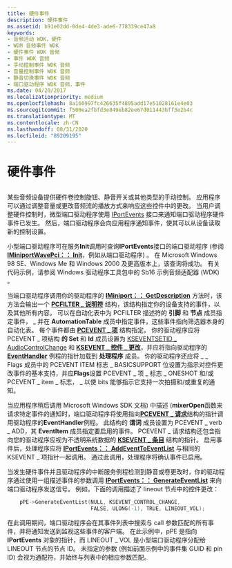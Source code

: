 ```yaml
---
title: 硬件事件
description: 硬件事件
ms.assetid: b91e02dd-0de4-4de3-ade6-778339ce47a8
keywords:
- 音频活动 WDK，硬件
- WDM 音频事件 WDK
- 硬件事件 WDK 音频
- 事件 WDK 音频
- 手动控制事件 WDK 音频
- 音量控制事件 WDK 音频
- 静音切换事件 WDK 音频
- 端口驱动程序 WDK 音频，事件
ms.date: 04/20/2017
ms.localizationpriority: medium
ms.openlocfilehash: 8a160997fc426635f4895add17e51028161e4e03
ms.sourcegitcommit: f500ea2fbfd3e849eb82ee67d011443bff3e2b4c
ms.translationtype: MT
ms.contentlocale: zh-CN
ms.lasthandoff: 08/31/2020
ms.locfileid: "89209195"
---
```

# <a name="hardware-events"></a>硬件事件


## <span id="hardware_events"></span><span id="HARDWARE_EVENTS"></span>


某些音频设备提供硬件卷控制旋钮、静音开关或其他类型的手动控制。 应用程序可以通过调整音量或更改音频流的播放方式来响应这些控件中的更改。 当用户调整硬件控制时，微型端口驱动程序使用 [IPortEvents](/windows-hardware/drivers/ddi/portcls/nn-portcls-iportevents) 接口来通知端口驱动程序硬件事件已发生。 然后，端口驱动程序会向应用程序通知事件，使其可以从设备读取新的控制设置。

小型端口驱动程序可在服务**Init**调用时查询**IPortEvents**接口的端口驱动程序 (参阅[**IMiniportWavePci：： Init**](/windows-hardware/drivers/ddi/portcls/nf-portcls-iminiportwavepci-init)，例如从端口驱动程序) 。 在 Microsoft Windows 98 SE、Windows Me 和 Windows 2000 及更高版本上，该查询将成功。 有关代码示例，请参阅 Windows 驱动程序工具包中的 Sb16 示例音频适配器 (WDK) 。

当端口驱动程序调用你的驱动程序的 [**IMiniport：： GetDescription**](/windows-hardware/drivers/ddi/portcls/nf-portcls-iminiport-getdescription) 方法时，该方法会输出一个 [**PCFILTER \_ 说明符**](/windows-hardware/drivers/ddi/portcls/ns-portcls-pcfilter_descriptor) 结构，该结构指定你的设备支持的事件，以及其他所有内容。 可以在自动化表中为 PCFILTER 描述符的 **引脚** 和 **节点** 成员指定事件， \_ 并在 **AutomationTable** 成员中指定事件，这些事件指向筛选器本身的自动化表。 每个事件都由 [**PCEVENT \_ 项**](/windows-hardware/drivers/ddi/portcls/ns-portcls-pcevent_item) 结构指定。 你的驱动程序应将 PCEVENT \_ 项结构 **的 Set** 和 **Id** 成员设置为 [KSEVENTSETID \_ AudioControlChange](./kseventsetid-audiocontrolchange.md) 和 [**KSEVENT \_ 控件 \_ 更改**](./ksevent-control-change.md)，并应将指向驱动程序的 [**EventHandler**](/windows-hardware/drivers/ddi/portcls/nc-portcls-pcpfnevent_handler) 例程的指针加载到 **处理程序** 成员。 你的驱动程序还应将 \_ \_ Flags 成员中的 PCEVENT ITEM 标志 \_ BASICSUPPORT 位设置为指示对控件更改事件的基本支持，并应**Flags**设置 PCEVENT \_ 项 \_ 标志 \_ ONESHOT 和/或 PCEVENT \_ item \_ 标志， \_ 以使 bits 能够指示它支持一次拍摄和/或重复的通知。

当应用程序稍后调用 Microsoft Windows SDK 文档) 中描述 (**mixerOpen**函数来请求特定事件的通知时，端口驱动程序将使用指向[**PCEVENT \_ 请求**](/windows-hardware/drivers/ddi/portcls/ns-portcls-_pcevent_request)结构的指针调用驱动程序的**EventHandler**例程。 此结构的 **谓词** 成员设置为 PCEVENT \_ verb \_ ADD，其 **EventItem** 成员指定要启用的事件。 PCEVENT \_ 请求结构还包含指向您的驱动程序应视为不透明系统数据的 [**KSEVENT \_ 条目**](/windows-hardware/drivers/ddi/ks/ns-ks-_ksevent_entry) 结构的指针。 启用事件后，处理程序应将 [**IPortEvents：： AddEventToEventList**](/windows-hardware/drivers/ddi/portcls/nf-portcls-iportevents-addeventtoeventlist) 与相同的 KSEVENT \_ 项指针一起调用。 通过此调用，处理程序将确认事件已启用。

当发生硬件事件并且驱动程序的中断服务例程检测到静音或卷更改时，你的驱动程序通过使用一组描述事件的参数调用 [**IPortEvents：： GenerateEventList**](/windows-hardware/drivers/ddi/portcls/nf-portcls-iportevents-generateeventlist) 来向端口驱动程序发送信号。 例如，下面的调用描述了 lineout 节点中的控件更改：

```cpp
    pPE->GenerateEventList(NULL, KSEVENT_CONTROL_CHANGE,
                           FALSE, ULONG(-1), TRUE, LINEOUT_VOL);
```

在此调用期间，端口驱动程序会在其事件列表中搜索与 call 参数匹配的所有事件，并将通知发送到监视这些事件的客户端。 在此示例中，pPE 是指向 **IPortEvents** 对象的指针，而 LINEOUT \_ VOL 是小型端口驱动程序分配给 LINEOUT 节点的节点 ID。 未指定的参数 (例如前面示例中的事件集 GUID 和 pin ID) 会视为通配符，并始终与列表中的相应参数匹配。

 

